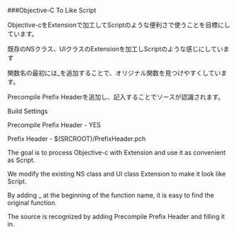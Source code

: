###Objective-C To Like Script

Objective-cをExtensionで加工してScriptのような便利さで使うことを目標にしています。

既存のNSクラス、UIクラスのExtensionを加工しScriptのような感じにしています

関数名の最初には_を追加することで、オリジナル関数を見つけやすくしています。

Precompile Prefix Headerを追加し、記入することでソースが認識されます。

Build Settings

Precompile Prefix Header - YES

Prefix Header - $(SRCROOT)/PrefixHeader.pch



The goal is to process Objective-c with Extension and use it as convenient as Script.

We modify the existing NS class and UI class Extension to make it look like Script.

By adding _ at the beginning of the function name, it is easy to find the original function.

The source is recognized by adding Precompile Prefix Header and filling it in.
